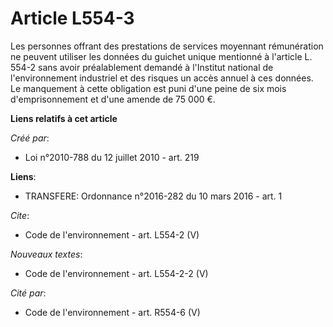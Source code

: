 # Article L554-3

Les personnes offrant des prestations de services moyennant rémunération ne peuvent utiliser les données du guichet unique
mentionné à l'article L. 554-2 sans avoir préalablement demandé à l'Institut national de l'environnement industriel et des
risques un accès annuel à ces données. Le manquement à cette obligation est puni d'une peine de six mois d'emprisonnement et
d'une amende de 75 000 €.

**Liens relatifs à cet article**

_Créé par_:

  - Loi n°2010-788 du 12 juillet 2010 - art. 219

**Liens**:

  - TRANSFERE: Ordonnance n°2016-282 du 10 mars 2016 - art. 1

_Cite_:

  - Code de l'environnement - art. L554-2 (V)

_Nouveaux textes_:

  - Code de l'environnement - art. L554-2-2 (V)

_Cité par_:

  - Code de l'environnement - art. R554-6 (V)
